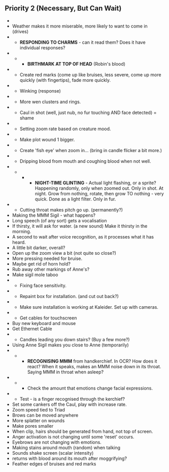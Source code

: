  ## Priority 2 (Necessary, But Can Wait)
 -
 - Weather makes it more miserable, more likely to want to come in (drives)
 - - **RESPONDING TO CHARMS** - can it read them? Does it have individual responses?
 -  - - **BIRTHMARK AT TOP OF HEAD** (Robin's blood)
 -  - Create red marks (come up like bruises, less severe, come up more quickly (with fingertips), fade more quickly.
 -  - Winking (response)
 -  - More wen clusters and rings.
 -  - Caul in shot (well, just nub, no fur touching AND face detected) = shame
 -  - Setting zoom rate based on creature mood.
 -  - Make plot wound 1 bigger.
 -  - Create 'fish eye' when zoom in... (bring in candle flicker a bit more.)
 -  - Dripping blood from mouth and coughing blood when not well. 
 -  - - - **NIGHT-TIME GLINTING** - Actual light flashing, or a sprite? Happening randomly, only when zoomed out. Only in shot. At night. Grow from nothing, rotate, then grow TO nothing - very quick. Done as a light filter. Only in fur.
 -  - Cutting throat makes pitch go up. (permanently?)
 -  Making the MMM Sigil - what happens?
 -  Long speech (of any sort) gets a vocalisation
 -  If thirsty, it will ask for water. (a new sound) Make it thirsty in the morning.
 -  A second to wait after voice recognition, as it processes what it has heard.
 -  A little bit darker, overall?
 -  Open up the zoom view a bit (not quite so close?)
 -  More pressing needed for bruise.
 -  Maybe get rid of horn hold?
 -  Rub away other markings of Anne's?
 -  Make sigil mole taboo
 -  -  Fixing face sensitivity.
 -  - Repaint box for installation. (and cut out back?)
 -  - Make sure installation is working at Kaleider. Set up with cameras.
 -  - Get cables for touchscreen
- Buy new keyboard and mouse
- Get Ethernet Cable 
- - Candles leading you down stairs? (Buy a few more?)
- Using Anne Sigil makes you close to Anne (temporarily)
- - - **RECOGNISING MMM** from handkerchief. In OCR? How does it react? When it speaks, makes an MMM noise down in its throat. Saying MMM in throat when asleep? 
- - - Check the amount that emotions change facial expressions. 
- - Test - is a finger recognised through the kerchief?
- Set some cankers off the Caul, play with increase rate.
- Zoom speed tied to Triad
- Brows can be moved anywhere
- More splatter on wounds
- Make pores smaller
- When clip, hairs should be generated from hand, not top of screen. 
- Anger activation is not changing until some 'reset' occurs.
- Eyebrows are not changing with emotions.
- Making stains around mouth (random) when talking
- Sounds shake screen (scalar intensity)
- returns with blood around its mouth after moggrifying?
- Feather edges of bruises and red marks

